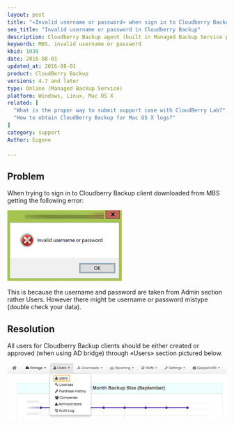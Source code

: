 ```yaml
---
layout: post
title: "«Invalid username or password» when sign in to Cloudberry Backup client received from service provider?"
seo_title: "Invalid username or password in Cloudberry Backup"
description: Cloudberry Backup agent (built in Managed Backup Service portal) requires valid user account, not admin account.
keywords: MBS, invalid username or password
kbid: 1038
date: 2016-08-01
updated_at: 2016-08-01
product: CloudBerry Backup
versions: 4.7 and later
type: Online (Managed Backup Service)
platform: Windows, Linux, Mac OS X
related: [
  "What is the proper way to submit support case with CloudBerry Lab?",
  "How to obtain CloudBerry Backup for Mac OS X logs?"
]
category: support
Author: Eugene

---
```

## Problem

When trying to sign in to Cloudberry Backup client downloaded from MBS getting the following error:

![Cloudberry Backup - invalid username or password](/images/mbs-invalid-username.jpg)

This is because the username and password are taken from Admin section rather Users. However there might be username or password mistype (double check your data).

## Resolution

All users for Cloudberry Backup clients should be either created or approved (when using AD bridge) through «Users» section pictured below.

![Cloudberry Managed Backup Service - Users](/images/cloudberrylab-mbs-users.jpg)
